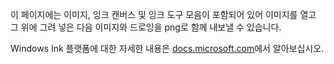 ﻿이 페이지에는 이미지, 잉크 캔버스 및 잉크 도구 모음이 포함되어 있어 이미지를 열고 그 위에 그려 넣은 다음 이미지와 드로잉을 png로 함께 내보낼 수 있습니다.
 
Windows Ink 플랫폼에 대한 자세한 내용은 [docs.microsoft.com](https://docs.microsoft.com//windows/uwp/design/input/pen-and-stylus-interactions)에서 알아보십시오.